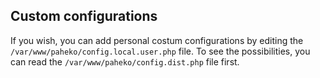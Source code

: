 ## Custom configurations

If you wish, you can add personal costum configurations by editing the `/var/www/paheko/config.local.user.php` file. To see the possibilities, you can read the `/var/www/paheko/config.dist.php` file first.


